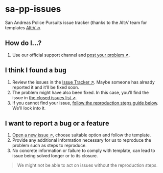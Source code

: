 # sa-pp-issues
San Andreas Police Pursuits issue tracker (thanks to the Alt:V team for templates [Alt:V &nearr;](https://altv.mp/#/).

## How do I&hellip;?

1. Use our official support channel and [post your problem &nearr;](https://sa-pp.com/discord).

## I think I found a bug

1. Review the issues in the [Issue Tracker &nearr;](https://github.com/SA-PP/sa-pp-issues/issues). Maybe someone has already reported it and it'll be fixed soon.
1. The problem might have also been fixed. In this case, you'll find the issue in [the closed issues list &nearr;](https://github.com/SA-PP/sa-pp-issues/issues).
1. If you cannot find your issue, [follow the reproduction steps guide below](#I-want-to-report-a-bug-or-a-feature). We'll look into it.


## I want to report a bug or a feature

1. [Open a new issue &nearr;](https://github.com/altmp/altv-issues/issues/new/choose), choose suitable option and follow the template.
1. Provide any additional information necessary for us to reproduce the problem such as steps to reproduce.
1. No concrete information or failure to comply with template, can lead to issue being solved longer or to its closure.

> We might not be able to act on issues without the reproduction steps.
